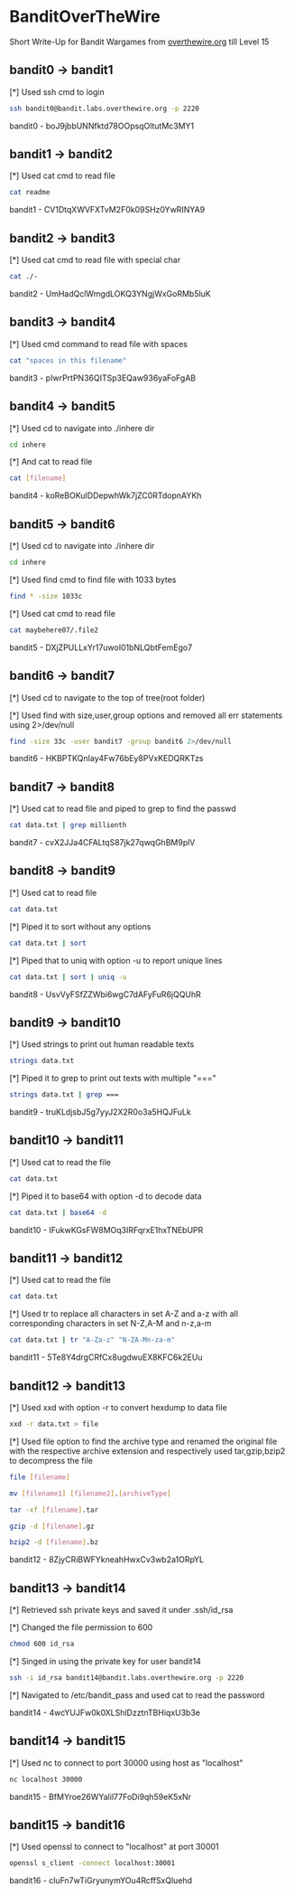 # BanditOverTheWire

Short Write-Up for Bandit Wargames from <a href = "https://overthewire.org/wargames/bandit/bandit1.html">overthewire.org</a> till Level 15


## bandit0 -> bandit1

[*] Used ssh cmd to login 

```bash
ssh bandit0@bandit.labs.overthewire.org -p 2220
```
bandit0 - boJ9jbbUNNfktd78OOpsqOltutMc3MY1

## bandit1 -> bandit2

[*] Used cat cmd to read file

```bash
cat readme
```
bandit1 - CV1DtqXWVFXTvM2F0k09SHz0YwRINYA9

## bandit2 -> bandit3

[*] Used cat cmd to read file with special char

```bash
cat ./-
```
bandit2 - UmHadQclWmgdLOKQ3YNgjWxGoRMb5luK

## bandit3 -> bandit4

[*] Used cmd command to read file with spaces

```bash
cat "spaces in this filename"
```
bandit3 - pIwrPrtPN36QITSp3EQaw936yaFoFgAB

## bandit4 -> bandit5

[*] Used cd to navigate into ./inhere dir

```bash
cd inhere
```
[*] And cat to read file

```bash
cat [filename]
```
bandit4 - koReBOKuIDDepwhWk7jZC0RTdopnAYKh

## bandit5 -> bandit6

[*] Used cd to navigate into ./inhere dir

```bash
cd inhere
```
[*] Used find cmd to find file with 1033 bytes 

```bash
find * -size 1033c
```
[*] Used cat cmd to read file

```bash
cat maybehere07/.file2
```
bandit5 - DXjZPULLxYr17uwoI01bNLQbtFemEgo7

## bandit6 -> bandit7

[*] Used cd to navigate to the top of tree(root folder)

[*] Used find with size,user,group options and removed all err 
    statements using 2>/dev/null

```bash
find -size 33c -user bandit7 -group bandit6 2>/dev/null
```
bandit6 - HKBPTKQnIay4Fw76bEy8PVxKEDQRKTzs

## bandit7 -> bandit8

[*] Used cat to read file and piped to grep to find the passwd

```bash
cat data.txt | grep millionth
```
bandit7 - cvX2JJa4CFALtqS87jk27qwqGhBM9plV

## bandit8 -> bandit9

[*] Used cat to read file 

```bash
cat data.txt
```
[*] Piped it to sort without any options

```bash
cat data.txt | sort
```
[*] Piped that to uniq with option -u to report unique lines

```bash
cat data.txt | sort | uniq -u
```
bandit8 - UsvVyFSfZZWbi6wgC7dAFyFuR6jQQUhR

## bandit9 -> bandit10

[*] Used strings to print out human readable texts

```bash
strings data.txt
```
[*] Piped it to grep to print out texts with multiple "==="

```bash
strings data.txt | grep ===
```
bandit9 - truKLdjsbJ5g7yyJ2X2R0o3a5HQJFuLk

## bandit10 -> bandit11

[*] Used cat to read the file

```bash
cat data.txt
```
[*] Piped it to base64 with option -d to decode data

```bash
cat data.txt | base64 -d
```
bandit10 - IFukwKGsFW8MOq3IRFqrxE1hxTNEbUPR

## bandit11 -> bandit12

[*] Used cat to read the file

```bash
cat data.txt
```
[*] Used tr to replace all characters in set A-Z and a-z with 
    all corresponding characters in set N-Z,A-M and n-z,a-m

```bash
cat data.txt | tr "A-Za-z" "N-ZA-Mn-za-m"
```
bandit11 - 5Te8Y4drgCRfCx8ugdwuEX8KFC6k2EUu

## bandit12 -> bandit13

[*] Used xxd with option -r to convert hexdump to data file

```bash
xxd -r data.txt > file
```
[*] Used file option to find the archive type and renamed the 
    original file with the respective archive extension and 
    respectively used tar,gzip,bzip2 to decompress the file

```bash
file [filename]

mv [filename1] [filename2].[archiveType]

tar -xf [filename].tar

gzip -d [filename].gz 

bzip2 -d [filename].bz
```
bandit12 - 8ZjyCRiBWFYkneahHwxCv3wb2a1ORpYL

## bandit13 -> bandit14

[*] Retrieved ssh private keys and saved it under .ssh/id_rsa

[*] Changed the file permission to 600

```bash
chmod 600 id_rsa
```
[*] Singed in using the private key for user bandit14

```bash
ssh -i id_rsa bandit14@bandit.labs.overthewire.org -p 2220
```
[*] Navigated to /etc/bandit_pass and used cat to read the password

bandit14 - 4wcYUJFw0k0XLShlDzztnTBHiqxU3b3e

## bandit14 -> bandit15

[*] Used nc to connect to port 30000 using host as "localhost"

```bash
nc localhost 30000
```
bandit15 - BfMYroe26WYalil77FoDi9qh59eK5xNr

## bandit15 -> bandit16

[*] Used openssl to connect to "localhost" at port 30001

```bash
openssl s_client -connect localhost:30001
```
bandit16 - cluFn7wTiGryunymYOu4RcffSxQluehd
